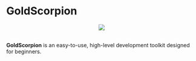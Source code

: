 GoldScorpion
============

<center><img src="http://i.imgur.com/VKyVA6e.png"></center>
<br>

**GoldScorpion** is an easy-to-use, high-level development toolkit designed for beginners. 
